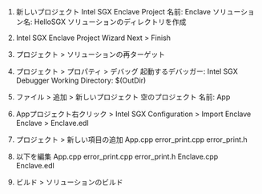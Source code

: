 1. 新しいプロジェクト
  Intel SGX Enclave Project
  名前: Enclave
  ソリューション名: HelloSGX
  ソリューションのディレクトリを作成

1. Intel SGX Enclave Project Wizard
  Next > Finish

1. プロジェクト > ソリューションの再ターゲット

1. プロジェクト > プロパティ > デバッグ
  起動するデバッガー: Intel SGX Debugger
  Working Directory: $(OutDir)

1. ファイル > 追加 > 新しいプロジェクト
  空のプロジェクト
  名前: App

1. Appプロジェクト右クリック > Intel SGX Configuration > Import Enclave
  Enclave > Enclave.edl

1. プロジェクト > 新しい項目の追加
  App.cpp
  error_print.cpp
  error_print.h

1. 以下を編集
  App.cpp
  error_print.cpp
  error_print.h
  Enclave.cpp
  Enclave.edl

1. ビルド > ソリューションのビルド
